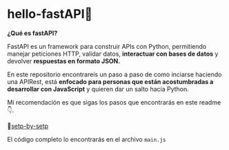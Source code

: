 # hello-fastAPI👋


**¿Qué es fastAPI?**

FastAPI es un framework para construir APIs con Python, permitiendo manejar peticiones HTTP, validar datos, **interactuar con bases de datos** y devolver **respuestas en formato JSON.**

En este repositorio encontrareís un paso a paso de como inciarse haciendo una APIRest, está **enfocado para personas que están acostumbradas a desarrollar con JavaScript**  y quieren dar un salto hacía Python.

Mi recomendación es que sigas los pasos que encontrarás en este readme👇.

📄[setp-by-setp](./step-by-step.md)

El código completo lo encontrarás en el archivo `main.js`

